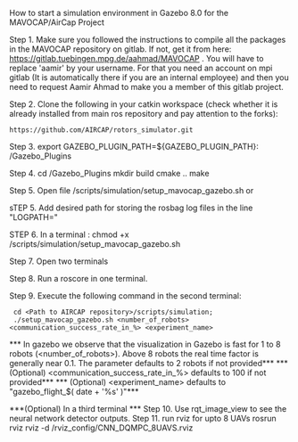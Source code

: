 How to start a simulation environment in Gazebo 8.0 for the MAVOCAP/AirCap Project

Step 1. Make sure you followed the instructions to compile all the packages in the MAVOCAP repository on gitlab. If not, get it from here: https://gitlab.tuebingen.mpg.de/aahmad/MAVOCAP . You will have to replace 'aamir' by your username. For that you need an account on mpi gitlab (It is automatically there if you are an internal employee) and then you need to request Aamir Ahmad to make you a member of this gitlab project.

Step 2. Clone the following in your catkin workspace (check whether it is already installed from main ros repository and pay attention to the forks):

	https://github.com/AIRCAP/rotors_simulator.git

Step 3. export GAZEBO_PLUGIN_PATH=${GAZEBO_PLUGIN_PATH}: <Path to rotors_simulator>/Gazebo_Plugins

Step 4. cd <Path to rotors_simulator>/Gazebo_Plugins
	mkdir build
	cmake ..
	make

Step 5. Open file <Path to AIRCAP repository>/scripts/simulation/setup_mavocap_gazebo.sh or 

sTEP 5. Add desired path for storing the rosbag log files in the line "LOGPATH="

STEP 6. In a terminal :  chmod +x <Path to AIRCAP repository>/scripts/simulation/setup_mavocap_gazebo.sh

Step 7. Open two terminals

Step 8. Run a roscore in one terminal.

Step 9. Execute the following command in the second terminal:

     cd <Path to AIRCAP repository>/scripts/simulation;
     ./setup_mavocap_gazebo.sh <number_of_robots> <communication_success_rate_in_%> <experiment_name> 

*** In gazebo we observe that the visualization in Gazebo is fast for 1 to 8 robots (<number_of_robots>). Above 8 robots the real time factor is generally near 0.1. The parameter defaults to 2 robots if not provided***
*** (Optional) <communication_success_rate_in_%> defaults to 100 if not provided***
*** (Optional) <experiment_name> defaults to  "gazebo_flight_$( date + '%s' )"***

***(Optional) In a third terminal ***
 Step 10. Use rqt_image_view to see the neural network detector outputs.
 Step 11. run rviz for upto 8 UAVs  rosrun rviz rviz -d <Path to MAVOCAP repository>/rviz_config/CNN_DQMPC_8UAVS.rviz
